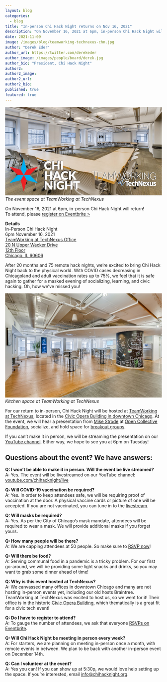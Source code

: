 ```yaml
---
layout: blog
categories: 
  - blog
title: "In-person Chi Hack Night returns on Nov 16, 2021"
description: "On November 16, 2021 at 6pm, in-person Chi Hack Night will return! After 20 months and 75 remote hack nights, we’re excited to bring Chi Hack Night back to the physical world. With COVID cases decreasing in Chicagoland and adult vaccination rates up to 75%, we feel that it is safe again to gather for a masked evening of socializing, learning, and civic hacking. Oh, how we’ve missed you!"
date: 2021-11-09
image: /images/blog/teamworking-technexus-chn.jpg
author: "Derek Eder"
author_url: https://twitter.com/derekeder
author_image: /images/people/board/derek.jpg
author_bio: "President, Chi Hack Night"
author2: 
author2_image: 
author2_url: 
author2_bio: 
published: true
featured: true
---
```


<p class="text-center"><img src="/images/blog/teamworking-technexus-chn.jpg" alt="The event space at TeamWorking at TechNexus" class='img-responsive'/><br /><em>The event space at TeamWorking at TechNexus</em>
</p>

On November 16, 2021 at 6pm, in-person Chi Hack Night will return!<br />To attend, please [register on Eventbrite >](https://www.eventbrite.com/e/in-person-chi-hack-night-tickets-207988107027)

**Details**<br />
In-Person Chi Hack Night<br />
6pm November 16, 2021<br />
<a href='https://goo.gl/maps/xcdjbHx7PYsefjBh6' target="_blank">TeamWorking at TechNexus Office<br />
20 N Upper Wacker Drive<br />
12th Floor<br />
Chicago, IL 60606<br /></a>

After 20 months and 75 remote hack nights, we’re excited to bring Chi Hack Night back to the physical world. With COVID cases decreasing in Chicagoland and adult vaccination rates up to 75%, we feel that it is safe again to gather for a masked evening of socializing, learning, and civic hacking. Oh, how we’ve missed you!

<p class="text-center"><img src="/images/blog/teamworking-technexus-2.jpg" alt="Kitchen space at TeamWorking at TechNexus" class='img-responsive'/><br /><em>Kitchen space at TeamWorking at TechNexus</em>
</p>

For our return to in-person, Chi Hack Night will be hosted at [TeamWorking at TechNexus](https://teamworking.vc/), located in the [Civic Opera Building in downtown Chicago](https://goo.gl/maps/xcdjbHx7PYsefjBh6). At the event, we will hear a presentation from [Mike Strode](https://www.linkedin.com/in/mjstrode/) at [Open Collective Foundation](https://www.opencollective.foundation/), socialize, and hold space for [breakout groups](https://chihacknight.org/breakouts.html). 

If you can’t make it in person, we will be streaming the presentation on our [YouTube channel](https://www.youtube.com/chihacknight/live). Either way, we hope to see you at 6pm on Tuesday!


## Questions about the event? We have answers:

**Q: I won’t be able to make it in person. Will the event be live streamed?**<br />
A: Yes. The event will be livestreamed on our YouTube channel: [youtube.com/chihacknight/live](https://www.youtube.com/chihacknight/live)

**Q: Will COVID-19 vaccination be required?**<br />
A: Yes. In order to keep attendees safe, we will be requiring proof of vaccination at the door. A physical vaccine cards or picture of one will be accepted. If you are not vaccinated, you can tune in to the [livestream](https://www.youtube.com/chihacknight/live).

**Q: Will masks be required?**<br />
A: Yes. As per the City of Chicago’s mask mandate, attendees will be required to wear a mask. We will provide additional masks if you forget yours.

**Q: How many people will be there?**<br />
A: We are capping attendees at 50 people. So make sure to [RSVP now](https://www.eventbrite.com/e/in-person-chi-hack-night-tickets-207988107027)!

**Q: Will there be food?**<br />
A: Serving communal food in a pandemic is a tricky problem. For our first go-around, we will be providing some light snacks and drinks, so you may want to grab some dinner ahead of time!

**Q: Why is this event hosted at TechNexus?**<br />
A: We canvassed many offices in downtown Chicago and many are not hosting in-person events yet, including our old hosts Braintree. TeamWorking at TechNexus was excited to host us, so we went for it! Their office is in the historic [Civic Opera Building](https://civicoperachicago.com), which thematically is a great fit for a civic tech event!

**Q: Do I have to register to attend?**<br />
A: To gauge the number of attendees, we ask that everyone [RSVPs on Eventbrite](https://www.eventbrite.com/e/in-person-chi-hack-night-tickets-207988107027).

**Q: Will Chi Hack Night be meeting in person every week?**<br />
A: For starters, we are planning on meeting in-person once a month, with remote events in between. We plan to be back with another in-person event on December 14th.

**Q: Can I volunteer at the event?**<br />
A: Yes you can! If you can show up at 5:30p, we would love help setting up the space. If you’re interested, email [info@chihacknight.org](mailto:info@chihacknight.org).
